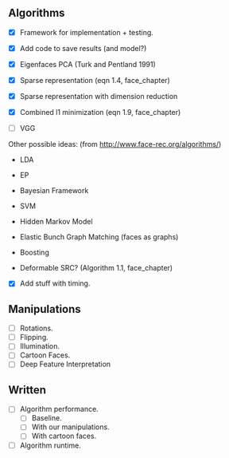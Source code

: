 ## Algorithms
- [x] Framework for implementation + testing.
- [x] Add code to save results (and model?)

- [x] Eigenfaces PCA (Turk and Pentland 1991)
- [x] Sparse representation (eqn 1.4, face_chapter)
- [x] Sparse representation with dimension reduction
- [x] Combined l1 minimization (eqn 1.9, face_chapter)
- [ ] VGG

Other possible ideas: (from http://www.face-rec.org/algorithms/)
- LDA
- EP
- Bayesian Framework
- SVM
- Hidden Markov Model
- Elastic Bunch Graph Matching (faces as graphs)
- Boosting

- Deformable SRC? (Algorithm 1.1, face_chapter)

- [x] Add stuff with timing.

## Manipulations

- [ ] Rotations.
- [ ] Flipping.
- [ ] Illumination.
- [ ] Cartoon Faces.
- [ ] Deep Feature Interpretation

## Written
- [ ] Algorithm performance.
    - [ ] Baseline.
    - [ ] With our manipulations.
    - [ ] With cartoon faces.
- [ ] Algorithm runtime.
